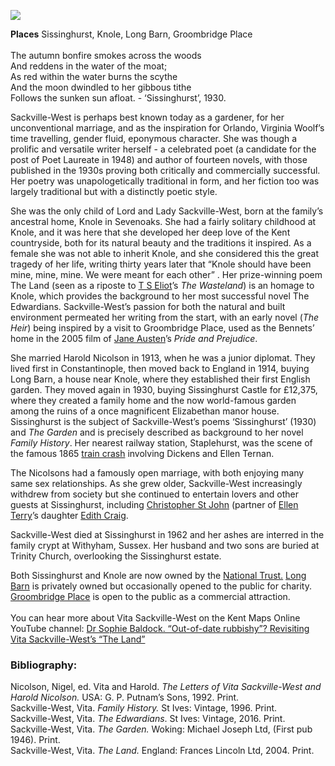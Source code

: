 <a href="https://juncture-digital.org"><img src="https://juncture-digital.org/images/ve-button.png"/></a>
<param attribution="Oast House Archive / Sissinghurst Castle, Biddenden Road, Sissinghurst, Kent" author="Clare Nursey" banner="https://upload.wikimedia.org/wikipedia/commons/d/db/Sissinghurst_Castle%2C_Biddenden_Road%2C_Sissinghurst%2C_Kent_-_geograph.org.uk_-_1387067.jpg" layout="vtl" title="Vita Sackville-West (1892-1962)" ve-config/>
<param aliases="Sissinghurst" eid="Q1971996" ve-entity/>
<param eid="Q1285144" ve-entity/>
<param eid="Q2204332" ve-entity/>
<param aliases="Groombridge Place" eid="Q1547383" ve-entity/>

**Places** Sissinghurst, Knole, Long Barn, Groombridge Place   
<br/>
The autumn bonfire smokes across the woods   
And reddens in the water of the moat;   
As red within the water burns the scythe    
And the moon dwindled to her gibbous tithe   
Follows the sunken sun afloat. - ‘Sissinghurst’, 1930.   
<param center="Q1971996" ve-map zoom="10"/>
<param ve-image-v2 manifest="https://iiif.juncture-digital.org/gh:kent-map/images/20c/sissinghurst2.jpg/manifest.json">


Sackville-West is perhaps best known today as a gardener, for her unconventional marriage, and as the inspiration for Orlando, Virginia Woolf’s time travelling, gender fluid, eponymous character. She was though a prolific and versatile writer herself - a celebrated poet (a candidate for the post of Poet Laureate in 1948) and author of fourteen novels, with those published in the 1930s proving both critically and commercially successful. Her poetry was unapologetically traditional in form, and her fiction too was largely traditional but with a distinctly poetic style.
<param ve-image-v2 manifest="https://iiif.juncture-digital.org/wc:Hon_Mrs_Nicholson_cropped.jpg/manifest.json">
<param center="Q1971996" ve-map zoom="10"/>

She was the only child of Lord and Lady Sackville-West, born at the family’s ancestral home, Knole in Sevenoaks. She had a fairly solitary childhood at Knole, and it was here that she developed her deep love of the Kent countryside, both for its natural beauty and the traditions it inspired. As a female she was not able to inherit Knole, and she considered this the great tragedy of her life, writing thirty years later that “Knole should have been mine, mine, mine. We were meant for each other”  . Her prize-winning poem The Land (seen as a riposte to [T S Eliot](/20/20c-eliot-biography)’s _The Wasteland_) is an homage to Knole, which provides the background to her most successful novel The Edwardians. Sackville-West’s passion for both the natural and built environment permeated her writing from the start, with an early novel (_The Heir_) being inspired by a visit to Groombridge Place, used as the Bennets’ home in the 2005 film of [Jane Austen](/19c/19c-austen-biography)’s _Pride and Prejudice_. 
<param ve-image-v2 manifest="https://iiif.juncture-digital.org/wc:Groombridge_Place_and_Moat._-_geograph.org.uk_-_170963.jpg/manifest.json">
<param center="Q18160916" ve-map zoom="10"/>

She married Harold Nicolson in 1913, when he was a junior diplomat. They lived first in Constantinople, then moved back to England in 1914, buying Long Barn, a house near Knole, where they established their first English garden. They moved again in 1930, buying Sissinghurst Castle for £12,375, where they created a family home and the now world-famous garden among the ruins of a once magnificent Elizabethan manor house. Sissinghurst is the subject of Sackville-West’s poems ‘Sissinghurst’ (1930) and _The Garden_ and is precisely described as background to her novel _Family History_. Her nearest railway station, Staplehurst, was the scene of the famous 1865 [train crash]( /dickens/dickens-staplehurst) involving Dickens and Ellen Ternan.
<param ve-image-v2 manifest="https://iiif.juncture-digital.org/gh:kent-map/images/20c/sissinghurstpostcard.jpg/manifest.json">
<param center="Q1971996" primary ve-map zoom="10"/>

The Nicolsons had a famously open marriage, with both enjoying many same sex relationships. As she grew older, Sackville-West increasingly withdrew from society but she continued to entertain lovers and other guests at Sissinghurst, including [Christopher St John](/20c-st-john-biography) (partner of [Ellen Terry](/20c-terry-biography)’s daughter [Edith Craig](/20c-craig-biography).  
<param ve-image-v2 manifest="https://iiif.juncture-digital.org/gh:kent-map/images/20c/christopherstjohn.jpg/manifest.json">

Sackville-West died at Sissinghurst in 1962 and her ashes are interred in the family crypt at Withyham, Sussex. Her husband and two sons are buried at Trinity Church, overlooking the Sissinghurst estate.  
<param ve-image-v2 manifest="https://iiif.juncture-digital.org/wc:Trinity_Church%2C_Sissinghurst_-_geograph.org.uk_-_1803168.jpg/manifest.json">
<param center="Q283645" primary ve-map zoom="10"/>

Both Sissinghurst and Knole are now owned by the [National Trust.](https://www.nationaltrust.org.uk/) 
[Long Barn](https://en.wikipedia.org/wiki/Long_Barn) is privately owned but occasionally opened to the public for charity. 
[Groombridge Place](www.groombridgeplace.com) is open to the public as a commercial attraction. 
<br/>
<br/> You can hear more about Vita Sackville-West on the Kent Maps Online YouTube channel: [Dr Sophie Baldock. “Out-of-date rubbishy”? Revisiting Vita Sackville-West’s “The Land”](https://youtu.be/8h-0Z0HY_kU)
<param ve-image-v2 manifest="https://iiif.juncture-digital.org/wc:Sissinghurst_castle.JPG/manifest.json">

### Bibliography:
Nicolson, Nigel, ed. Vita and Harold. _The Letters of Vita Sackville-West and Harold Nicolson._ USA: G. P. Putnam’s Sons, 1992. Print.   
Sackville-West, Vita. _Family History._ St Ives: Vintage, 1996. Print.   
Sackville-West, Vita. _The Edwardians_. St Ives: Vintage, 2016. Print.  
Sackville-West, Vita. _The Garden._ Woking: Michael Joseph Ltd, (First pub 1946). Print.  
Sackville-West, Vita. _The Land._ England: Frances Lincoln Ltd, 2004. Print.  
<param ve-image-v2 manifest="https://iiif.juncture-digital.org/gh:kent-map/images/20c/sissinghurstcover.jpg/manifest.json">

